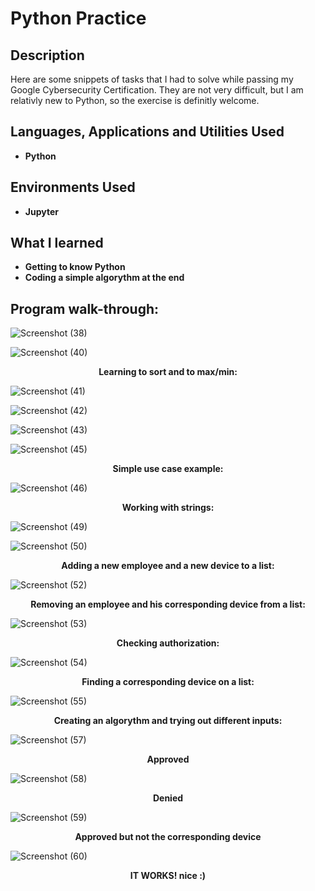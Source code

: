 <h1>Python Practice</h1>



<h2>Description</h2>
Here are some snippets of tasks that I had to solve while passing my Google Cybersecurity Certification. They are not very difficult, but I am relativly new to Python, so the exercise is definitly welcome. 
<br />


<h2>Languages, Applications and Utilities Used</h2>

- <b>Python</b>


<h2>Environments Used </h2>

- <b>Jupyter</b> 
  
<h2>What I learned</h2>

- <b>Getting to know Python</b>
- <b>Coding a simple algorythm at the end</b>

<h2>Program walk-through:</h2> 

![Screenshot (38)](https://github.com/ArtyWatts/Python-Practice/assets/141881183/1b223628-1ec9-4be6-b648-b9b20bee1a8c)

![Screenshot (40)](https://github.com/ArtyWatts/Python-Practice/assets/141881183/67405de1-f658-4fcd-aa82-9b349c74bffc)

<p align="center"> 
 <b>Learning to sort and to max/min:</b>

![Screenshot (41)](https://github.com/ArtyWatts/Python-Practice/assets/141881183/2f4ef622-e415-4f76-b325-a26a76ef64fb)

![Screenshot (42)](https://github.com/ArtyWatts/Python-Practice/assets/141881183/a7e5f378-5676-450f-aaa5-b768d09c9b85)

![Screenshot (43)](https://github.com/ArtyWatts/Python-Practice/assets/141881183/5d6a901c-8f53-41fc-905c-be910281ae02)

![Screenshot (45)](https://github.com/ArtyWatts/Python-Practice/assets/141881183/1a07db03-432c-481a-9836-4a1201272142)

<p align="center"> 
 <b>Simple use case example:</b>

![Screenshot (46)](https://github.com/ArtyWatts/Python-Practice/assets/141881183/1eeca348-11a3-48c0-99f1-2d0c79d9c22b)

<p align="center"> 
 <b>Working with strings:</b>

![Screenshot (49)](https://github.com/ArtyWatts/Python-Practice/assets/141881183/ac3e07a7-23e4-4a2f-ad27-bd85bf49f7f3)

![Screenshot (50)](https://github.com/ArtyWatts/Python-Practice/assets/141881183/a93c4503-0c25-499a-b5ca-2b1aa73dfb87)


 <p align="center"> 
 <b>Adding a new employee and a new device to a list:</b>

![Screenshot (52)](https://github.com/ArtyWatts/Python-Practice/assets/141881183/005a1285-ae3d-46a4-b198-3ac92cc03512)

<p align="center"> 
 <b>Removing an employee and his corresponding device from a list:</b>

![Screenshot (53)](https://github.com/ArtyWatts/Python-Practice/assets/141881183/0e615551-6ede-4c94-822b-d8e1016661c4)


<p align="center"> 
 <b>Checking authorization:</b>
 
![Screenshot (54)](https://github.com/ArtyWatts/Python-Practice/assets/141881183/778cddaf-c7de-4308-a5f0-b6cf867b0752)

<p align="center"> 
 <b>Finding a corresponding device on a list:</b>
  
![Screenshot (55)](https://github.com/ArtyWatts/Python-Practice/assets/141881183/46ab9250-bcfd-4245-b30b-45d5f33b41bc)

<p align="center"> 
 <b>Creating an algorythm and trying out different inputs:</b>

 ![Screenshot (57)](https://github.com/ArtyWatts/Python-Practice/assets/141881183/9edb9329-443e-4315-8d0b-204e20ac4f00)

<p align="center"> 
 <b>Approved</b>
  
 ![Screenshot (58)](https://github.com/ArtyWatts/Python-Practice/assets/141881183/2455e96a-c59c-464d-9bb7-c189e1d64e53)

 <p align="center"> 
 <b>Denied</b>

 ![Screenshot (59)](https://github.com/ArtyWatts/Python-Practice/assets/141881183/854185b4-3ffd-4869-9961-2d7e5cf86e0e)

<p align="center"> 
 <b>Approved but not the corresponding device</b>
  
 ![Screenshot (60)](https://github.com/ArtyWatts/Python-Practice/assets/141881183/8119a7ab-2393-4b47-b73a-df8f947dc1fe)

 <p align="center"> 
 <b>IT WORKS! nice :)</b>

 

